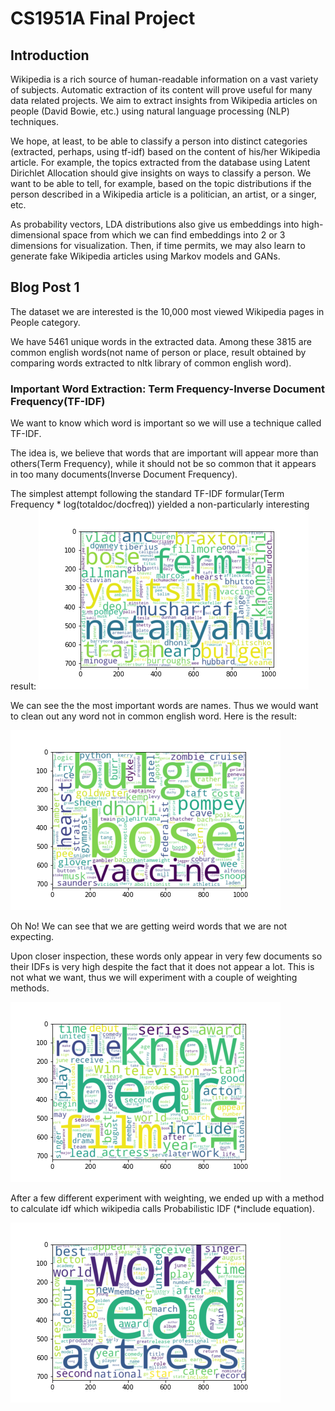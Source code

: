 # CS1951A Final Project

## Introduction
Wikipedia is a rich source of human-readable information on a vast variety of subjects. Automatic extraction of its content will prove useful for many data related projects. We aim to extract insights from Wikipedia articles on people (David Bowie, etc.) using natural language processing (NLP) techniques. 

We hope, at least, to be able to classify a person into distinct categories (extracted, perhaps, using tf-idf) based on the content of his/her Wikipedia article. For example, the topics extracted from the database using Latent Dirichlet Allocation should give insights on ways to classify a person. We want to be able to tell, for example, based on the topic distributions if the person described in a Wikipedia article is a politician, an artist, or a singer, etc.
 
As probability vectors, LDA distributions also give us embeddings into high-dimensional space from which we can find embeddings into 2 or 3 dimensions for visualization. Then, if time permits, we may also learn to generate fake Wikipedia articles using Markov models and GANs.

## Blog Post 1

The dataset we are interested is the 10,000 most viewed Wikipedia pages in People category.
 
 
 We have 5461 unique words in the extracted data. 
 Among these 3815 are common english words(not name of person or place, 
 result obtained by comparing words extracted to nltk library of common english word). 
 
### Important Word Extraction: Term Frequency-Inverse Document Frequency(TF-IDF)
We want to know which word is important so we will use a technique called TF-IDF. 

The idea is, we believe that words that are important will appear more than others(Term Frequency), while it should
not be so common that it appears in too many documents(Inverse Document Frequency). 

The simplest attempt following the standard TF-IDF formular(Term Frequency * log(totaldoc/docfreq)) yielded a non-particularly interesting result:
![alt text](https://raw.githubusercontent.com/PanthonImem/CS1951a-BlogPost/master/Photos/wordcloud_bad_names.png)

We can see the the most important words are names. Thus we would want to clean out any word not in common english word. 
Here is the result:

![alt text](https://raw.githubusercontent.com/PanthonImem/CS1951a-BlogPost/master/Photos/wordcloud_bad_words.png)

Oh No! We can see that we are getting weird words that we are not expecting. 

Upon closer inspection, these words only appear in very few documents so their IDFs is very high despite the fact that it does not appear a lot. This is not what we want, thus we will experiment with a couple of weighting methods. 

![alt text](https://raw.githubusercontent.com/PanthonImem/CS1951a-BlogPost/master/Photos/wordcloud_alternate1.png)

After a few different experiment with weighting, we ended up with a method to calculate idf which wikipedia calls Probabilistic IDF (*include equation).

![alt text](https://raw.githubusercontent.com/PanthonImem/CS1951a-BlogPost/master/Photos/wordcloud.png)




